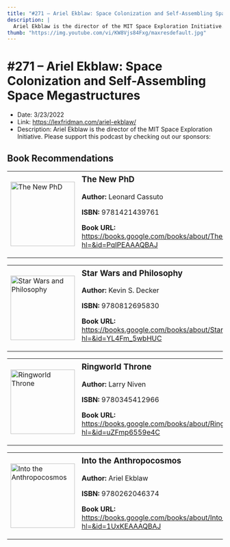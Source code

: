 ```yaml
---
title: "#271 – Ariel Ekblaw: Space Colonization and Self-Assembling Space Megastructures"
description: |
  Ariel Ekblaw is the director of the MIT Space Exploration Initiative. Please support this podcast by checking out our sponsors:"
thumb: "https://img.youtube.com/vi/KW8Vjs84Fxg/maxresdefault.jpg"
---
```


# #271 – Ariel Ekblaw: Space Colonization and Self-Assembling Space Megastructures

  - Date: 3/23/2022
  - Link: https://lexfridman.com/ariel-ekblaw/
  - Description: Ariel Ekblaw is the director of the MIT Space Exploration Initiative. Please support this podcast by checking out our sponsors:

## Book Recommendations

<table style="border: none;"><tr style="border: none;"><td style="border: none;"><img src="https://books.google.com/books/content?id=PqIPEAAAQBAJ&printsec=frontcover&img=1&zoom=1&edge=curl&source=gbs_api" alt="The New PhD" width="150" style="vertical-align: top;"></td><td style="border: none; vertical-align: top;"><h3 style='margin-top: 5'>The New PhD</h3><p><strong>Author:</strong> Leonard Cassuto</p><p><strong>ISBN:</strong> 9781421439761</p><p><strong>Book URL:</strong> <a href="https://books.google.com/books/about/The_New_PhD.html?hl=&id=PqIPEAAAQBAJ">https://books.google.com/books/about/The_New_PhD.html?hl=&id=PqIPEAAAQBAJ</a></p></td></tr></table>
<table style="border: none;"><tr style="border: none;"><td style="border: none;"><img src="https://books.google.com/books/content?id=YL4Fm_5wbHUC&printsec=frontcover&img=1&zoom=1&edge=curl&source=gbs_api" alt="Star Wars and Philosophy" width="150" style="vertical-align: top;"></td><td style="border: none; vertical-align: top;"><h3 style='margin-top: 5'>Star Wars and Philosophy</h3><p><strong>Author:</strong> Kevin S. Decker</p><p><strong>ISBN:</strong> 9780812695830</p><p><strong>Book URL:</strong> <a href="https://books.google.com/books/about/Star_Wars_and_Philosophy.html?hl=&id=YL4Fm_5wbHUC">https://books.google.com/books/about/Star_Wars_and_Philosophy.html?hl=&id=YL4Fm_5wbHUC</a></p></td></tr></table>
<table style="border: none;"><tr style="border: none;"><td style="border: none;"><img src="https://books.google.com/books/content?id=uZFmp6559e4C&printsec=frontcover&img=1&zoom=1&edge=curl&source=gbs_api" alt="Ringworld Throne" width="150" style="vertical-align: top;"></td><td style="border: none; vertical-align: top;"><h3 style='margin-top: 5'>Ringworld Throne</h3><p><strong>Author:</strong> Larry Niven</p><p><strong>ISBN:</strong> 9780345412966</p><p><strong>Book URL:</strong> <a href="https://books.google.com/books/about/Ringworld_Throne.html?hl=&id=uZFmp6559e4C">https://books.google.com/books/about/Ringworld_Throne.html?hl=&id=uZFmp6559e4C</a></p></td></tr></table>
<table style="border: none;"><tr style="border: none;"><td style="border: none;"><img src="https://books.google.com/books/content?id=1UxKEAAAQBAJ&printsec=frontcover&img=1&zoom=1&edge=curl&source=gbs_api" alt="Into the Anthropocosmos" width="150" style="vertical-align: top;"></td><td style="border: none; vertical-align: top;"><h3 style='margin-top: 5'>Into the Anthropocosmos</h3><p><strong>Author:</strong> Ariel Ekblaw</p><p><strong>ISBN:</strong> 9780262046374</p><p><strong>Book URL:</strong> <a href="https://books.google.com/books/about/Into_the_Anthropocosmos.html?hl=&id=1UxKEAAAQBAJ">https://books.google.com/books/about/Into_the_Anthropocosmos.html?hl=&id=1UxKEAAAQBAJ</a></p></td></tr></table>
